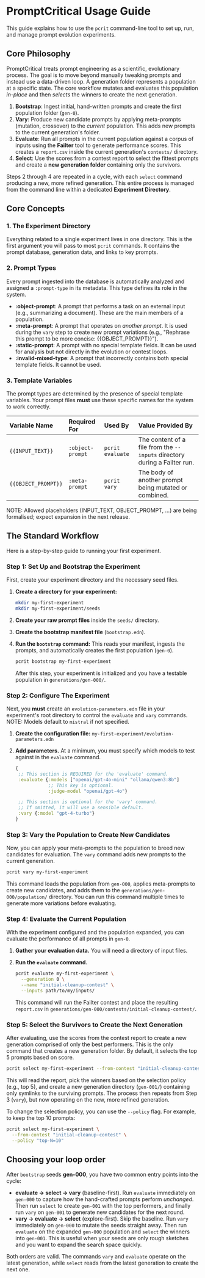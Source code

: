 # PromptCritical Usage Guide

This guide explains how to use the `pcrit` command-line tool to set up, run, and manage prompt evolution experiments.

## Core Philosophy

PromptCritical treats prompt engineering as a scientific, evolutionary process. The goal is to move beyond manually tweaking prompts and instead use a data-driven loop. A generation folder represents a population at a specific state. The core workflow mutates and evaluates this population *in-place* and then *selects* the winners to create the next generation.

1.  **Bootstrap**: Ingest initial, hand-written prompts and create the first population folder (`gen-0`).
2.  **Vary**: Produce new candidate prompts by applying meta-prompts (mutation, crossover) to the *current* population. This adds new prompts to the current generation's folder.
3.  **Evaluate**: Run all prompts in the current population against a corpus of inputs using the **Failter** tool to generate performance scores. This creates a `report.csv` inside the current generation's `contests/` directory.
4.  **Select**: Use the scores from a contest report to select the fittest prompts and create a **new generation folder** containing only the survivors.

Steps 2 through 4 are repeated in a cycle, with each `select` command producing a new, more refined generation. This entire process is managed from the command line within a dedicated **Experiment Directory**.

## Core Concepts

### 1. The Experiment Directory

Everything related to a single experiment lives in one directory. This is the first argument you will pass to most `pcrit` commands. It contains the prompt database, generation data, and links to key prompts.

### 2. Prompt Types

Every prompt ingested into the database is automatically analyzed and assigned a `:prompt-type` in its metadata. This type defines its role in the system.

*   **:object-prompt**: A prompt that performs a task on an external input (e.g., summarizing a document). These are the main members of a population.
*   **:meta-prompt**: A prompt that operates on *another prompt*. It is used during the `vary` step to create new prompt variations (e.g., "Rephrase this prompt to be more concise: {{OBJECT_PROMPT}}").
*   **:static-prompt**: A prompt with no special template fields. It can be used for analysis but not directly in the evolution or contest loops.
*   **:invalid-mixed-type**: A prompt that incorrectly contains both special template fields. It cannot be used.

### 3. Template Variables

The prompt types are determined by the presence of special template variables. Your prompt files **must** use these specific names for the system to work correctly.

| Variable Name     | Required For     | Used By          | Value Provided By                                                  |
| :---------------- | :--------------- | :--------------- | :----------------------------------------------------------------- |
| `{{INPUT_TEXT}}`  | `:object-prompt` | `pcrit evaluate` | The content of a file from the `--inputs` directory during a Failter run. |
| `{{OBJECT_PROMPT}}` | `:meta-prompt`   | `pcrit vary`     | The body of another prompt being mutated or combined.              |

NOTE: Allowed placeholders (INPUT_TEXT, OBJECT_PROMPT, …) are being formalised; expect expansion in the next release.

## The Standard Workflow

Here is a step-by-step guide to running your first experiment.

### Step 1: Set Up and Bootstrap the Experiment

First, create your experiment directory and the necessary seed files.

1.  **Create a directory for your experiment:**
    ```bash
    mkdir my-first-experiment
    mkdir my-first-experiment/seeds
    ```

2.  **Create your raw prompt files** inside the `seeds/` directory.

3.  **Create the bootstrap manifest file** (`bootstrap.edn`).

4.  **Run the `bootstrap` command:** This reads your manifest, ingests the prompts, and automatically creates the first population (`gen-0`).

    ```bash
    pcrit bootstrap my-first-experiment
    ```
    After this step, your experiment is initialized and you have a testable population in `generations/gen-000/`.

### Step 2: Configure The Experiment

Next, you **must** create an `evolution-parameters.edn` file in your experiment's root directory to control the `evaluate` and `vary` commands.
NOTE: Models default to `mistral` if not specified.

1.  **Create the configuration file:** `my-first-experiment/evolution-parameters.edn`
2.  **Add parameters.** At a minimum, you must specify which models to test against in the `evaluate` command.

    ```clojure
    {
     ;; This section is REQUIRED for the 'evaluate' command.
     :evaluate {:models ["openai/gpt-4o-mini" "ollama/qwen3:8b"]
                ;; This key is optional.
                :judge-model "openai/gpt-4o"}

     ;; This section is optional for the 'vary' command.
     ;; If omitted, it will use a sensible default.
     :vary {:model "gpt-4-turbo"}
    }
    ```
### Step 3: Vary the Population to Create New Candidates

Now, you can apply your meta-prompts to the population to breed new candidates for evaluation. The `vary` command adds new prompts to the current generation.

```bash
pcrit vary my-first-experiment
```
This command loads the population from `gen-000`, applies meta-prompts to create new candidates, and adds them to the `generations/gen-000/population/` directory. You can run this command multiple times to generate more variations before evaluating.

### Step 4: Evaluate the Current Population

With the experiment configured and the population expanded, you can evaluate the performance of all prompts in `gen-0`.

1.  **Gather your evaluation data.** You will need a directory of input files.
2.  **Run the `evaluate` command.**

    ```bash
    pcrit evaluate my-first-experiment \
      --generation 0 \
      --name "initial-cleanup-contest" \
      --inputs path/to/my/inputs/
    ```
    This command will run the Failter contest and place the resulting `report.csv` in `generations/gen-000/contests/initial-cleanup-contest/`.

### Step 5: Select the Survivors to Create the Next Generation

After evaluating, use the scores from the contest report to create a new generation comprised of only the best performers. This is the only command that creates a new generation folder. By default, it selects the top 5 prompts based on score.

```bash
pcrit select my-first-experiment --from-contest "initial-cleanup-contest"
```

This will read the report, pick the winners based on the selection policy (e.g., top 5), and create a new generation directory (`gen-001/`) containing only symlinks to the surviving prompts. The process then repeats from Step 3 (`vary`), but now operating on the new, more refined generation.

To change the selection policy, you can use the `--policy` flag. For example, to keep the top 10 prompts:
```bash
pcrit select my-first-experiment \
  --from-contest "initial-cleanup-contest" \
  --policy "top-N=10"
```

## Choosing your loop order

After `bootstrap` seeds **gen-000**, you have two common entry points into the cycle:

  * **evaluate → select → vary** (baseline-first). Run `evaluate` immediately on `gen-000` to capture how the hand-crafted prompts perform *unchanged*. Then run `select` to create `gen-001` with the top performers, and finally run `vary` on `gen-001` to generate new candidates for the next round.
  * **vary → evaluate → select** (explore-first). Skip the baseline. Run `vary` immediately on `gen-000` to mutate the seeds straight away. Then run `evaluate` on the expanded `gen-000` population and `select` the winners into `gen-001`. This is useful when your seeds are only rough sketches and you want to expand the search space quickly.

Both orders are valid. The commands `vary` and `evaluate` operate on the latest generation, while `select` reads from the latest generation to create the next one.
